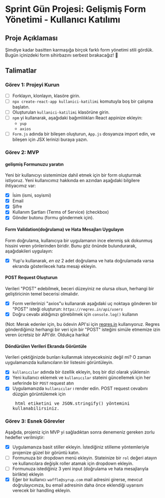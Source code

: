 # Sprint Gün Projesi: Gelişmiş Form Yönetimi - Kullanıcı Katılımı

## Proje Açıklaması

Şimdiye kadar basitten karmaşığa birçok farklı form yönetimi stili gördük. Bugün içinizdeki form sihirbazını serbest bırakacağız! 🧙

## Talimatlar

### Görev 1: Projeyi Kurun

- [ ] Forklayın, klonlayın, klasöre girin.
- [ ] `npx create-react-app kullanici-katilimi` komutuyla boş bir çalışma başlatın.
- [ ] Oluşturulan `kullanici-katilimi` klasörüne girin.
- [ ] `npm` yi kullanarak, aşağıdaki bağımlılıkları React appinize ekleyin:
  - `yup`
  - `axios`
- [ ] `Form.js` adında bir bileşen oluşturun, `App.js` dosyanıza import edin, ve bileşen için JSX lerinizi buraya yazın.

### Görev 2: MVP

#### gelişmiş Formunuzu yaratın

Yeni bir kullanıcıyı sistemimize dahil etmek için bir form oluşturmak istiyoruz. Yeni kullanıcımız hakkında en azından aşağıdaki bilgilere ihtiyacımız var:

- [x] İsim (ismi, soyismi)
- [x] Email
- [x] Şifre
- [x] Kullanım Şartları (Terms of Service) (checkbox)
- [x] Gönder butonu (formu göndermek için).

#### Form Validation(doğrulama) ve Hata Mesajları Uygulayın

Form doğrulama, kullanıcıya bir uygulamanın ince elenmiş sık dokunmuş hissini veren yönlerinden biridir. Bunu göz önünde bulundurarak, aşağıdakileri uygulayın:

- [x] Yup'u kullanarak, _en az_ 2 adet doğrulama ve hata doğrulamada varsa ekranda gösterilecek hata mesajı ekleyin.

#### POST Request Oluşturun

Verileri "POST" edebilmek, beceri düzeyiniz ne olursa olsun, herhangi bir geliştiricinin temel becerisi olmalıdır.

- [x] Form verilerinizi "axios"u kullanarak aşağıdaki uç noktaya gönderen bir "POST" isteği oluşturun: _`https://reqres.in/api/users`_
- [x] Doğru cevabı aldığınızı görebilmek için `console.log()` kullanın

(Not: Merak edenler için, bu ödevin API'si için [reqres.in](https://reqres.in/) kullanıyoruz. Regres gönderdiğimiz herhangi bir veri için bir "POST" isteğini simüle etmemize izin veren ücretsiz bir API'dir. Oldukça harika!

#### Döndürülen Verileri Ekranda Görüntüle

Verileri çektiğinizde bunları kullanmak isteyeceksiniz değil mi? O zaman uygulamanızda kullanıcıların bir listesini görüntüleyin.

- [x] `kullanıcılar` adında bir özellik ekleyin, boş bir dizi olarak yüklensin
- [x] Yeni kullanıcı eklemek ve `kullanıcılar` stateini güncellemek için her seferinde bir `POST` request atın
- [x] Uygulamanızda `kullanıcılar` ı render edin. POST request cevabını düzgün görüntülemek için <pre> html etiketini ve JSON.stringify() yöntemini kullanabilirsiniz.

### Görev 3: Esnek Görevler

Aşağıda, projeniz için MVP yi sağladıktan sonra denemeniz gereken zorlu hedefler verilmiştir:

- [x] Uygulamanıza basit stiller ekleyin. İstediğiniz stilleme yöntemleriyle projenize güzel bir görüntü katın.
- [ ] Formunuza bir dropdown menü ekleyin. Stateinize bir `rol` değeri atayın ve kullanıcılara değişik roller atamak için dropdown ekleyin.
- [ ] Formunuza istediğiniz 3 yeni input (doğrulama ve hata mesajlarıyla birlikte) ekleyin
- [x] Eğer bir kullanıcı `waffle@syrup.com` mail adresini girerse, mevcut doğrulayıcınıza, bu email adresinin daha önce eklendiği uyarısını verecek bir handling ekleyin.
